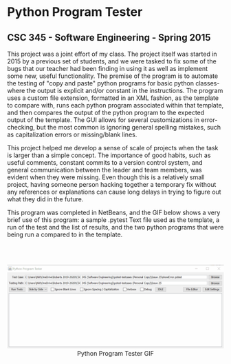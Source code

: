 # Python Program Tester
## CSC 345 - Software Engineering - Spring 2015

This project was a joint effort of my class. The project itself was started in 2015 by a previous set of students, and we were tasked to fix some of the bugs that our teacher
had been finding in using it as well as implement some new, useful functionality. The premise of the program is to automate the testing of "copy and paste" python programs
for basic python classes- where the output is explicit and/or constant in the instructions. The program uses a custom file extension, formatted in an XML fashion, as the
template to compare with, runs each python program associated within that template, and then compares the output of the python program to the expected output of the template.
The GUI allows for several customizations in error-checking, but the most common is ignoring general spelling mistakes, such as capitalization errors or missing/blank lines.

This project helped me develop a sense of scale of projects when the task is larger than a simple concept. The importance of good habits, such as useful comments, constant 
commits to a version control system, and general communication between the leader and team members, was evident when they were missing. Even though this is a relatively small
project, having someone person hacking together a temporary fix without any references or explanations can cause long delays in trying to figure out what they did in the future.

This program was completed in NetBeans, and the GIF below shows a very brief use of this program: a sample .pytest Text file used as the template, a run of the test and the
list of results, and the two python programs that were being run a compared to in the template.

<br>
<br>

<p align="center">
  <img src="pyTest.gif" width="800">
      <br>
      Python Program Tester GIF
</p>
